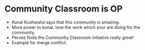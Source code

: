 # Community Classroom is OP

- Kunal Kushwaha says that this community is amazing.
- More power to kunal. love the work which your are doing for the community.
- Pervez finds the Community Classroom initiative really great!
- Example for merge conflict.
